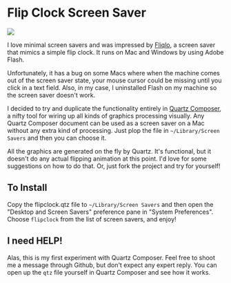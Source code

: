 Flip Clock Screen Saver
=======================

<img src='https://github.com/jonathanpenn/flipclock_screensaver/raw/master/screenshot.png'>

I love minimal screen savers and was impressed by [Fliqlo][1], a screen saver
that mimics a simple flip clock. It runs on Mac and Windows by using Adobe
Flash.

Unfortunately, it has a bug on some Macs where when the machine comes out of
the screen saver state, your mouse cursor could be missing until you click in a
text field. Also, in my case, I uninstalled Flash on my machine so the screen
saver doesn't work.

I decided to try and duplicate the functionality entirely in [Quartz
Composer][2], a nifty tool for wiring up all kinds of graphics processing
visually. Any Quartz Composer document can be used as a screen saver on a Mac
without any extra kind of processing. Just plop the file in `~/Library/Screen
Savers` and then you can choose it.

All the graphics are generated on the fly by Quartz. It's functional, but it
doesn't do any actual flipping animation at this point. I'd love for some
suggestions on how to do that. Or, just fork the project and try for yourself!


## To Install

Copy the flipclock.qtz file to `~/Library/Screen Savers` and then open the
"Desktop and Screen Savers" preference pane in "System Preferences". Choose
`flipclock` from the list of screen savers, and enjoy!


## I need HELP!

Alas, this is my first experiment with Quartz Composer. Feel free to shoot me a
message through Github, but don't expect any expert reply. You can open up the
`qtz` file yourself in Quartz Composer and see how it works.



  [1]: http://www.9031.com/downloads/screensavers.html
  [2]: http://developer.apple.com/graphicsimaging/quartz/quartzcomposer.html
